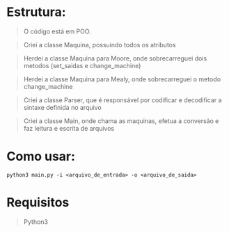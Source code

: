 
# Estrutura:
 > O código está em POO.

 > Criei a classe Maquina, possuindo todos os atributos

 > Herdei a classe Maquina para Moore, onde sobrecarreguei dois metodos (set_saidas e change_machine)

 > Herdei a classe Maquina para Mealy, onde sobrecarreguei o metodo change_machine

 > Criei a classe Parser, que é responsável por codificar e decodificar a sintaxe definida no arquivo

 > Criei a classe Main, onde chama as maquinas, efetua a conversão e faz leitura e escrita de arquivos

# Como usar:

```
python3 main.py -i <arquivo_de_entrada> -o <arquivo_de_saida>
```

# Requisitos
 > Python3